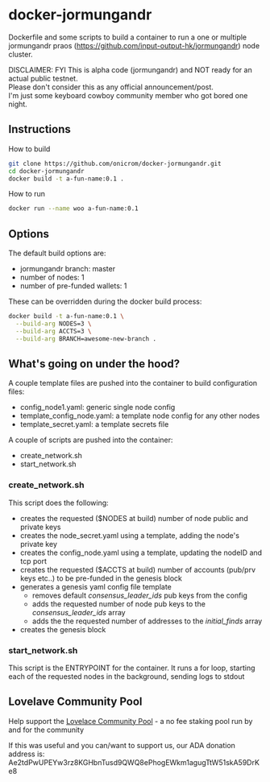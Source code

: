 # docker-jormungandr

Dockerfile and some scripts to build a container to run a one or multiple jormungandr praos (https://github.com/input-output-hk/jormungandr) node cluster.

DISCLAIMER:
FYI This is alpha code (jormungandr) and NOT ready for an actual public testnet.  
Please don't consider this as any official announcement/post.  
I'm just some keyboard cowboy community member who got bored one night.  

## Instructions

How to build

```bash
git clone https://github.com/onicrom/docker-jormungandr.git
cd docker-jormungandr
docker build -t a-fun-name:0.1 .
```

How to run

```bash
docker run --name woo a-fun-name:0.1
```

## Options

The default build options are:
- jormungandr branch: master
- number of nodes: 1
- number of pre-funded wallets: 1

These can be overridden during the docker build process:
```bash
docker build -t a-fun-name:0.1 \
  --build-arg NODES=3 \
  --build-arg ACCTS=3 \
  --build-arg BRANCH=awesome-new-branch .
  ```

## What's going on under the hood?

A couple template files are pushed into the container to build configuration files:
- config_node1.yaml: generic single node config
- template_config_node.yaml: a template node config for any other nodes
- template_secret.yaml: a template secrets file

A couple of scripts are pushed into the container:
- create_network.sh
- start_network.sh

### create_network.sh

This script does the following:
- creates the requested ($NODES at build) number of node public and private keys
- creates the node_secret.yaml using a template, adding the node's private key
- creates the config_node.yaml using a template, updating the nodeID and tcp port
- creates the requested ($ACCTS at build) number of accounts (pub/prv keys etc..) to be pre-funded in the genesis block
- generates a genesis yaml config file template
  - removes default *consensus_leader_ids* pub keys from the config
  - adds the requested number of node pub keys to the *consensus_leader_ids* array
  - adds the the requested number of addresses to the *initial_finds* array
- creates the genesis block


### start_network.sh

This script is the ENTRYPOINT for the container.  It runs a for loop, starting each of the requested nodes in the background, sending logs to stdout

 
 
## Lovelave Community Pool 
Help support the [Lovelace Community Pool](https://lovelace.community) - a no fee staking pool run by and for the community

If this was useful and you can/want to support us, our ADA donation address is:
Ae2tdPwUPEYw3rz8KGHbnTusd9QWQ8ePhogEWkm1agugTtW51skA59DrKe8 
